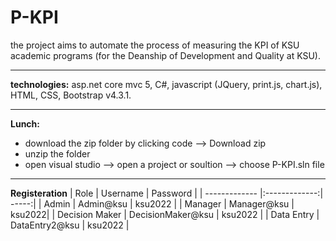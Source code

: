 # P-KPI
the project aims to automate the process of measuring the KPI of KSU academic programs (for the Deanship of Development and Quality at KSU). 
***
**technologies:** asp.net core mvc 5, C#, javascript (JQuery, print.js, chart.js), HTML, CSS, Bootstrap v4.3.1.
***
**Lunch:**
- download the zip folder by clicking code --> Download zip
- unzip the folder 
- open visual studio --> open a project or soultion --> choose P-KPI.sln file

***


**Registeration**
| Role          | Username      | Password  |
| ------------- |:-------------:| -----:|
| Admin      | Admin@ksu | ksu2022 |
| Manager     | Manager@ksu      |   ksu2022|
| Decision Maker | DecisionMaker@ksu     |   ksu2022 |
| Data Entry | DataEntry2@ksu    |   ksu2022 |


